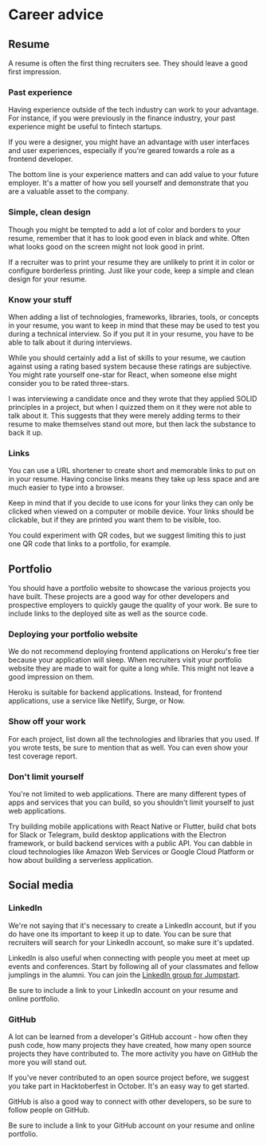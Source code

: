 # Career advice

## Resume

A resume is often the first thing recruiters see. They should leave a good first impression.

### Past experience

Having experience outside of the tech industry can work to your advantage. For instance, if you were previously in the finance industry, your past experience might be useful to fintech startups.

If you were a designer, you might have an advantage with user interfaces and user experiences, especially if you're geared towards a role as a frontend developer.

The bottom line is your experience matters and can add value to your future employer. It's a matter of how you sell yourself and demonstrate that you are a valuable asset to the company.

### Simple, clean design

Though you might be tempted to add a lot of color and borders to your resume, remember that it has to look good even in black and white. Often what looks good on the screen might not look good in print.

If a recruiter was to print your resume they are unlikely to print it in color or configure borderless printing. Just like your code, keep a simple and clean design for your resume.

### Know your stuff

When adding a list of technologies, frameworks, libraries, tools, or concepts in your resume, you want to keep in mind that these may be used to test you during a technical interview. So if you put it in your resume, you have to be able to talk about it during interviews.

While you should certainly add a list of skills to your resume, we caution against using a rating based system because these ratings are subjective. You might rate yourself one-star for React, when someone else might consider you to be rated three-stars.

I was interviewing a candidate once and they wrote that they applied SOLID principles in a project, but when I quizzed them on it they were not able to talk about it. This suggests that they were merely adding terms to their resume to make themselves stand out more, but then lack the substance to back it up.

### Links

You can use a URL shortener to create short and memorable links to put on in your resume. Having concise links means they take up less space and are much easier to type into a browser.

Keep in mind that if you decide to use icons for your links they can only be clicked when viewed on a computer or mobile device. Your links should be clickable, but if they are printed you want them to be visible, too.

You could experiment with QR codes, but we suggest limiting this to just one QR code that links to a portfolio, for example.

## Portfolio

You should have a portfolio website to showcase the various projects you have built. These projects are a good way for other developers and prospective employers to quickly gauge the quality of your work. Be sure to include links to the deployed site as well as the source code.

### Deploying your portfolio website

We do not recommend deploying frontend applications on Heroku's free tier because your application will sleep. When recruiters visit your portfolio website they are made to wait for quite a long while. This might not leave a good impression on them.

Heroku is suitable for backend applications. Instead, for frontend applications, use a service like Netlify, Surge, or Now.

### Show off your work

For each project, list down all the technologies and libraries that you used. If you wrote tests, be sure to mention that as well. You can even show your test coverage report.

### Don't limit yourself

You're not limited to web applications. There are many different types of apps and services that you can build, so you shouldn't limit yourself to just web applications.

Try building mobile applications with React Native or Flutter, build chat bots for Slack or Telegram, build desktop applications with the Electron framework, or build backend services with a public API. You can dabble in cloud technologies like Amazon Web Services or Google Cloud Platform or how about building a serverless application.

## Social media

### LinkedIn

We're not saying that it's necessary to create a LinkedIn account, but if you do have one its important to keep it up to date. You can be sure that recruiters will search for your LinkedIn account, so make sure it's updated.

LinkedIn is also useful when connecting with people you meet at meet up events and conferences. Start by following all of your classmates and fellow jumplings in the alumni. You can join the [LinkedIn group for Jumpstart](https://www.linkedin.com/groups/10489915/).

Be sure to include a link to your LinkedIn account on your resume and online portfolio.

### GitHub

A lot can be learned from a developer's GitHub account - how often they push code, how many projects they have created, how many open source projects they have contributed to. The more activity you have on GitHub the more you will stand out.

If you've never contributed to an open source project before, we suggest you take part in Hacktoberfest in October. It's an easy way to get started.

GitHub is also a good way to connect with other developers, so be sure to follow people on GitHub.

Be sure to include a link to your GitHub account on your resume and online portfolio.
